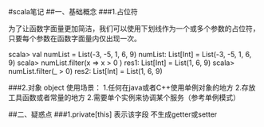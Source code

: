 #scala笔记
##一、基础概念
###1.占位符
<p>	为了让函数字面量更加简洁，我们可以使用下划线作为一个或多个参数的占位符，只要每个参数在函数字面量内仅出现一次。</p>
	scala> val numList = List(-3, -5, 1, 6, 9)
	numList: List[Int] = List(-3, -5, 1, 6, 9)
	scala> numList.filter(x => x > 0 )
	res1: List[Int] = List(1, 6, 9)
	scala> numList.filter(_ > 0)
	res2: List[Int] = List(1, 6, 9)

###2.对象 object
	使用场景：
	1.任何在java或者C++使用单例对象的地方
	2.存放工具函数或者常量的地方
	2.需要单个实例来协调某个服务（参考单例模式）
	







##二、疑惑点
###1.private[this]
	表示该字段 不生成getter或setter

